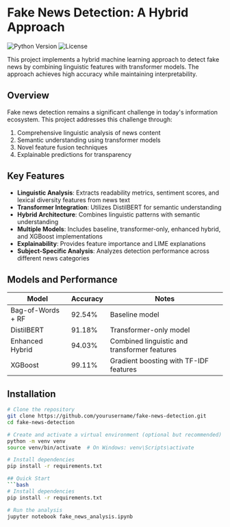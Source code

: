 # Fake News Detection: A Hybrid Approach

![Python Version](https://img.shields.io/badge/python-3.8%2B-blue)
![License](https://img.shields.io/badge/license-MIT-green)

This project implements a hybrid machine learning approach to detect fake news by combining linguistic features with transformer models. The approach achieves high accuracy while maintaining interpretability.

## Overview

Fake news detection remains a significant challenge in today's information ecosystem. This project addresses this challenge through:

1. Comprehensive linguistic analysis of news content
2. Semantic understanding using transformer models
3. Novel feature fusion techniques
4. Explainable predictions for transparency

## Key Features

- **Linguistic Analysis**: Extracts readability metrics, sentiment scores, and lexical diversity features from news text
- **Transformer Integration**: Utilizes DistilBERT for semantic understanding
- **Hybrid Architecture**: Combines linguistic patterns with semantic understanding
- **Multiple Models**: Includes baseline, transformer-only, enhanced hybrid, and XGBoost implementations
- **Explainability**: Provides feature importance and LIME explanations
- **Subject-Specific Analysis**: Analyzes detection performance across different news categories

## Models and Performance

| Model | Accuracy | Notes |
|-------|----------|-------|
| Bag-of-Words + RF | 92.54% | Baseline model |
| DistilBERT | 91.18% | Transformer-only model |
| Enhanced Hybrid | 94.03% | Combined linguistic and transformer features |
| XGBoost | 99.11% | Gradient boosting with TF-IDF features |

## Installation

```bash
# Clone the repository
git clone https://github.com/yourusername/fake-news-detection.git
cd fake-news-detection

# Create and activate a virtual environment (optional but recommended)
python -m venv venv
source venv/bin/activate  # On Windows: venv\Scripts\activate

# Install dependencies
pip install -r requirements.txt

## Quick Start
```bash
# Install dependencies
pip install -r requirements.txt

# Run the analysis
jupyter notebook fake_news_analysis.ipynb
